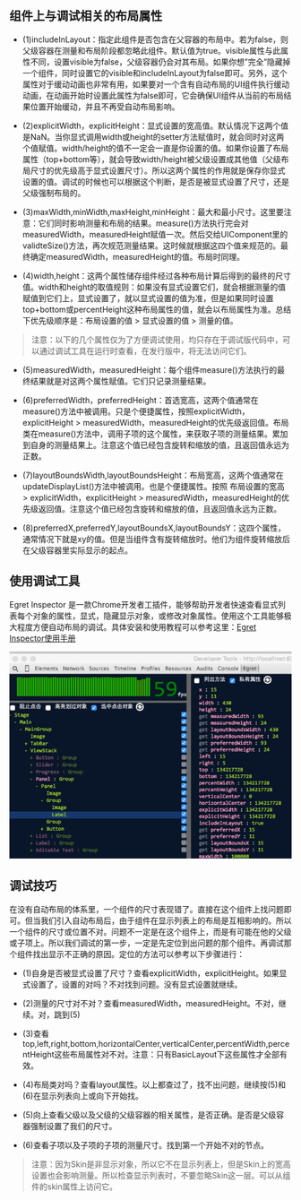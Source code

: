 ## 组件上与调试相关的布局属性

* (1)includeInLayout：指定此组件是否包含在父容器的布局中。若为false，则父级容器在测量和布局阶段都忽略此组件。默认值为true。visible属性与此属性不同，设置visible为false，父级容器仍会对其布局。如果你想”完全”隐藏掉一个组件，同时设置它的visible和includeInLayout为false即可。另外，这个属性对于缓动动画也非常有用，如果要对一个含有自动布局的UI组件执行缓动动画，在动画开始时设置此属性为false即可，它会确保UI组件从当前的布局结果位置开始缓动，并且不再受自动布局影响。

* (2)explicitWidth，explicitHeight：显式设置的宽高值。默认情况下这两个值是NaN。当你显式调用width或height的setter方法赋值时，就会同时对这两个值赋值。width/height的值不一定会一直是你设置的值。如果你设置了布局属性（top+bottom等），就会导致width/height被父级设置成其他值（父级布局尺寸的优先级高于显式设置尺寸）。所以这两个属性的作用就是保存你显式设置的值。调试的时候也可以根据这个判断，是否是被显式设置了尺寸，还是父级强制布局的。

* (3)maxWidth,minWidth,maxHeight,minHeight：最大和最小尺寸。这里要注意：它们同时影响测量和布局的结果。measure()方法执行完会对measuredWidth，measuredHeight赋值一次。然后交给UIComponent里的validteSize()方法，再次规范测量结果。这时候就根据这四个值来规范的。最终确定measuredWidth，measuredHeight的值。布局时同理。

* (4)width,height：这两个属性储存组件经过各种布局计算后得到的最终的尺寸值。width和height的取值规则：如果没有显式设置它们，就会根据测量的值赋值到它们上，显式设置了，就以显式设置的值为准，但是如果同时设置top+bottom或percentHeight这种布局属性的值，就会以布局属性为准。总结下优先级顺序是：布局设置的值 &gt; 显式设置的值 &gt; 测量的值。

> 注意：以下的几个属性仅为了方便调试使用，均只存在于调试版代码中，可以通过调试工具在运行时查看，在发行版中，将无法访问它们。

* (5)measuredWidth，measuredHeight：每个组件measure()方法执行的最终结果就是对这两个属性赋值。它们只记录测量结果。 

* (6)preferredWidth，preferredHeight：首选宽高，这两个值通常在measure()方法中被调用。只是个便捷属性，按照explicitWidth，explicitHeight &gt; measuredWidth，measuredHeight的优先级返回值。布局类在measure()方法中，调用子项的这个属性，来获取子项的测量结果。累加到自身的测量结果上。注意这个值已经包含旋转和缩放的值，且返回值永远为正数。

* (7)layoutBoundsWidth,layoutBoundsHeight：布局宽高，这两个值通常在updateDisplayList()方法中被调用。也是个便捷属性。按照 布局设置的宽高 &gt; explicitWidth，explicitHeight &gt; measuredWidth，measuredHeight的优先级返回值。注意这个值已经包含旋转和缩放的值，且返回值永远为正数。

* (8)preferredX,preferredY,layoutBoundsX,layoutBoundsY：这四个属性，通常情况下就是xy的值。但是当组件含有旋转缩放时。他们为组件旋转缩放后在父级容器里实际显示的起点。


## 使用调试工具

Egret Inspector 是一款Chrome开发者工插件，能够帮助开发者快速查看显式列表每个对象的属性，显式，隐藏显示对象，或修改对象属性。使用这个工具能够极大程度方便自动布局的调试。具体安装和使用教程可以参考这里：[Egret Inspector使用手册](http://bbs.egret.com/forum.php?mod=viewthread&amp;tid=2184)

![](55cdd7a6db3f7.png) 

## 调试技巧

在没有自动布局的体系里，一个组件的尺寸表现错了。直接在这个组件上找问题即可。但当我们引入自动布局后，由于组件在显示列表上的布局是互相影响的。所以一个组件的尺寸或位置不对。问题不一定是在这个组件上，而是有可能在他的父级或子项上。所以我们调试的第一步，一定是先定位到出问题的那个组件。再调试那个组件找出显示不正确的原因。定位的方法可以参考以下步骤进行：

* (1)自身是否被显式设置了尺寸？查看explicitWidth，explicitHeight。如果显式设置了，设置的对吗？不对找到问题。没有显式设置就继续。

* (2)测量的尺寸对不对？查看measuredWidth，measuredHeight。不对，继续。对，跳到(5)

* (3)查看top,left,right,bottom,horizontalCenter,verticalCenter,percentWidth,percentHeight这些布局属性对不对。注意：只有BasicLayout下这些属性才全部有效。

* (4)布局类对吗？查看layout属性。以上都查过了，找不出问题，继续按(5)和(6)在显示列表向上或向下开始找。

* (5)向上查看父级以及父级的父级容器的相关属性，是否正确。是否是父级容器强制设置了我们的尺寸。

* (6)查看子项以及子项的子项的测量尺寸。找到第一个开始不对的节点。

> 注意：因为Skin是非显示对象，所以它不在显示列表上，但是Skin上的宽高设置也会影响测量。所以检查显示列表时，不要忽略Skin这一层。可以从组件的skin属性上访问它。


